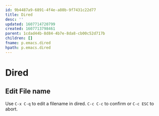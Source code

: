 ```yaml
---
id: 9b4487a9-6891-4f4e-a80b-9f7431c22d77
title: Dired
desc: ''
updated: 1607714720799
created: 1607713798461
parent: 1cdad44b-8d84-4b7e-8da8-cb00c52d717b
children: []
fname: p.emacs.dired
hpath: p.emacs.dired
---
```

# Dired

## Edit File name

Use `C-x C-q` to edit a filename in dired. `C-c C-c` to confirm or `C-c ESC` to abort.

